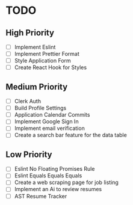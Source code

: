 # TODO

## High Priority
- [ ] Implement Eslint
- [ ] Implement Prettier Format
- [ ] Style Application Form
- [ ] Create React Hook for Styles

## Medium Priority
- [ ] Clerk Auth
- [ ] Build Profile Settings
- [ ] Application Calendar Commits
- [ ] Implement Google Sign In
- [ ] Implement email verification
- [ ] Create a search bar feature for the data table

## Low Priority
- [ ] Eslint No Floating Promises Rule
- [ ] Eslint Equals Equals Equals
- [ ] Create a web scraping page for job listing
- [ ] Implement an Ai to review resumes
- [ ] AST Resume Tracker